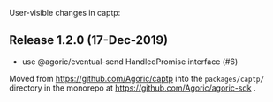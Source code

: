User-visible changes in captp:

## Release 1.2.0 (17-Dec-2019)

* use @agoric/eventual-send HandledPromise interface (#6)

Moved from https://github.com/Agoric/captp into the `packages/captp/`
directory in the monorepo at https://github.com/Agoric/agoric-sdk .


